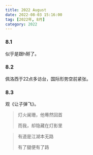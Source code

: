 ```yaml
---
title: 2022 August
date: 2022-08-03 15:16:00
tag: [2022年, 8月]
category: 2022
---
```


### 8.1

似乎是跟h掰了。

### 8.2

佩洛西于22点多访台，国际形势空前紧张。

### 8.3

观《让子弹飞》。

> 灯火阑珊，他蓦然回首
>
> 而我，却隐藏在灯影里

> 有道是江湖本无路
>
> 有了腿便有了路